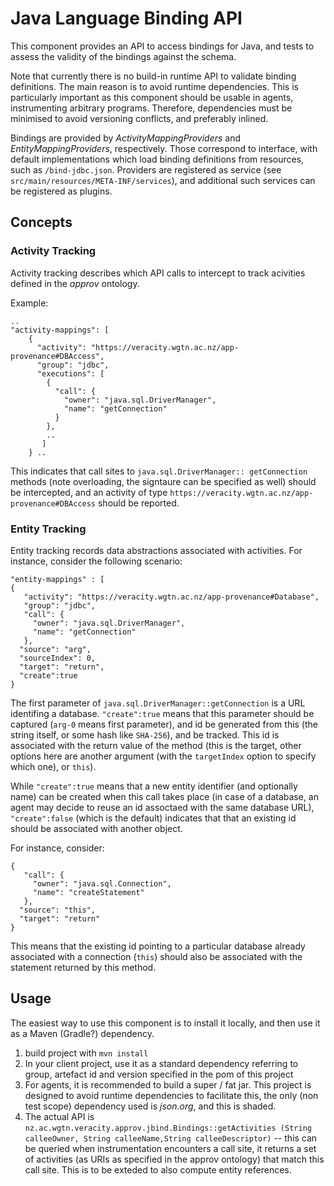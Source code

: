 # Java Language Binding API

This component provides an API to access bindings for Java, and tests to assess the validity of the bindings against the schema.

Note that currently there is no build-in runtime API to validate binding definitions. The main reason is to avoid runtime dependencies. This
is particularly important as this component should be usable in agents, instrumenting arbitrary programs. Therefore, dependencies must be minimised to avoid versioning conflicts,
and preferably inlined. 

Bindings are provided by *ActivityMappingProviders* and *EntityMappingProviders*, respectively. Those correspond to interface, with default implementations
which load binding definitions from resources, such as `/bind-jdbc.json`. Providers are registered as service (see `src/main/resources/META-INF/services`), and additional such services can be registered as plugins. 

## Concepts

### Activity Tracking

Activity tracking describes which API calls to intercept to track acivities defined in the *approv* ontology. 

Example:

```
..
"activity-mappings": [
    {
      "activity": "https://veracity.wgtn.ac.nz/app-provenance#DBAccess",
      "group": "jdbc",
      "executions": [
        {
          "call": {
            "owner": "java.sql.DriverManager",
            "name": "getConnection"
          }
        },
        ..      
       ]
    } ..
```

This indicates that call sites to `java.sql.DriverManager:: getConnection` methods (note overloading, the signtaure can be specified as well) should be intercepted, and an activity of type `https://veracity.wgtn.ac.nz/app-provenance#DBAccess` should be reported. 

### Entity Tracking

Entity tracking records data abstractions associated with activities. For instance, consider the following scenario:

```
"entity-mappings" : [
{
   "activity": "https://veracity.wgtn.ac.nz/app-provenance#Database",
   "group": "jdbc",
   "call": {
     "owner": "java.sql.DriverManager",
     "name": "getConnection"
   },
  "source": "arg",
  "sourceIndex": 0,
  "target": "return",
  "create":true
}
```
 
The first parameter of `java.sql.DriverManager::getConnection` is a URL identifing a database. `"create":true` means that this parameter should be captured (`arg-0` means first parameter), and id be generated from this (the string itself, or some hash like `SHA-256`), and be tracked. This id is associated with the return value of the method (this is the target, other options here are another argument (with the `targetIndex` option to specify which one), or `this`).  

While `"create":true` means that a new entity identifier (and optionally name) can be created when this call takes place (in case of a database, an agent may decide to reuse an id assoctaed with the same database URL),  `"create":false` (which is the default) indicates that that an existing id should be associated with another object. 

For instance, consider:

```
{
   "call": {
     "owner": "java.sql.Connection",
     "name": "createStatement"
   },
  "source": "this",
  "target": "return"
}
```

This means that the existing id pointing to a particular database already associated with a connection (`this`) should also be associated with the statement returned by this method. 
  


## Usage

The easiest way to use this component is to install it locally, and then use it as a Maven (Gradle?) dependency.

1. build project with `mvn install`
2. In your client project, use it as a standard dependency referring to group, artefact id and version specified in the pom of this project
3. For agents, it is recommended to build a super / fat jar. This project is designed to avoid runtime dependencies to facilitate this, the only (non test scope) dependency used is *json.org*, and this is shaded.
4. The actual API is `nz.ac.wgtn.veracity.approv.jbind.Bindings::getActivities (String calleeOwner, String calleeName,String calleeDescriptor)` -- this can be queried when instrumentation encounters a call site, it returns a set of activities (as URIs as specified in the approv ontology) that match this call site. This is to be exteded to also compute entity references. 









